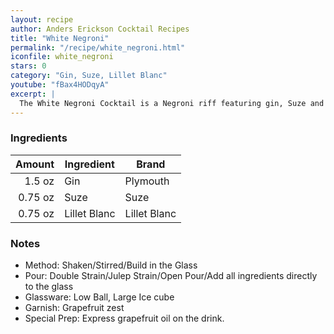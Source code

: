 ```yaml
---
layout: recipe
author: Anders Erickson Cocktail Recipes
title: "White Negroni"
permalink: "/recipe/white_negroni.html"
iconfile: white_negroni
stars: 0
category: "Gin, Suze, Lillet Blanc"
youtube: "fBax4HODqyA"
excerpt: |
  The White Negroni Cocktail is a Negroni riff featuring gin, Suze and Lillet Blanc. It’s light, bittersweet and floral.
---
```


### Ingredients

|  Amount | Ingredient   | Brand        |
| ------: | ------------ | ------------ |
|  1.5 oz | Gin          | Plymouth     |
| 0.75 oz | Suze         | Suze         |
| 0.75 oz | Lillet Blanc | Lillet Blanc |

### Notes

- Method: Shaken/Stirred/Build in the Glass
- Pour: Double Strain/Julep Strain/Open Pour/Add all ingredients directly to the glass
- Glassware: Low Ball, Large Ice cube
- Garnish: Grapefruit zest
- Special Prep: Express grapefruit oil on the drink.
